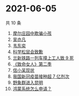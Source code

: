 # 2021-06-05

共 10 条

<!-- BEGIN -->
<!-- 最后更新时间 Sat Jun 05 2021 07:30:46 GMT+0800 (China Standard Time) -->

1. [摩尔庄园中欺骗小孩](https://www.zhihu.com/search?q=摩尔庄园)
2. [吴亦凡](https://www.zhihu.com/search?q=吴亦凡)
3. [韦东奕](https://www.zhihu.com/search?q=韦东奕)
4. [科学松鼠会致歉](https://www.zhihu.com/search?q=科学松鼠会)
5. [兰新铁路一列车撞上工人致 9 死](https://www.zhihu.com/search?q=兰新铁路)
6. [《致命女人》第二季](https://www.zhihu.com/search?q=致命女人)
7. [信小呆现状](https://www.zhihu.com/search?q=信小呆)
8. [我国新冠疫苗接种超 7 亿剂次](https://www.zhihu.com/search?q=新冠疫苗)
9. [野象群进入昆明](https://www.zhihu.com/search?q=云南大象)
10. [鸿蒙系统怎么申请？](https://www.zhihu.com/search?q=鸿蒙系统怎么申请)

<!-- END -->
